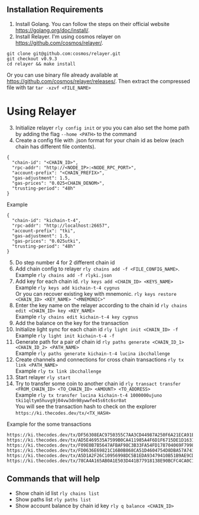 ## Installation Requirements
1. Install Golang. You can follow the steps on their official website https://golang.org/doc/install/.
2. Install Relayer. I'm using cosmos relayer on https://github.com/cosmos/relayer/.
```
git clone git@github.com:cosmos/relayer.git
git checkout v0.9.3
cd relayer && make install
```
Or you can use binary file already available at https://github.com/cosmos/relayer/releases/. Then extract the compressed file with tar
`tar -xzvf <FILE_NAME>`
# Using Relayer
3. Initialize relayer `rly config init` or you you can also set the home path by adding the flag `--home <PATH>` to the command
4. Create a config file with .json format for your chain id as below (each chain has different file contents).
```
{
  "chain-id": "<CHAIN_ID>",
  "rpc-addr": "http://<NODE_IP>:<NODE_RPC_PORT>",
  "account-prefix": "<CHAIN_PREFIX>",
  "gas-adjustment": 1.5,
  "gas-prices": "0.025<CHAIN_DENOM>",
  "trusting-period": "48h"
}
```
Example
```
{
  "chain-id": "kichain-t-4",
  "rpc-addr": "http://localhost:26657",
  "account-prefix": "tki",
  "gas-adjustment": 1.5,
  "gas-prices": "0.025utki",
  "trusting-period": "48h"
}
```
5. Do step number 4 for 2 different chain id
6. Add chain config to relayer `rly chains add -f <FILE_CONFIG_NAME>`.
<br> Example `rly chains add -f rlyki.json`
7. Add key for each chain id.
`rly keys add <CHAIN_ID> <KEYS_NAME>`
<br> Example `rly keys add kichain-t-4 cygnus`
<br> Or you can recover existing key with mnemonic.
`rly keys restore <CHAIN_ID> <KEY_NAME> "<MNEMONIC>"`
8. Enter the key name on the relayer according to the chain id `rly chains edit <CHAIN_ID> key <KEY_NAME>`
<br> Example `rly chains edit kichain-t-4 key cygnus`
9. Add the balance on the key for the transaction
10. Initialize light sync for each chain id `rly light init <CHAIN_ID> -f`
<br> Example `rly light init kichain-t-4 -f`
11. Generate path for a pair of chain id `rly paths generate <CHAIN_ID_1> <CHAIN_ID_2> <PATH_NAME>`
<br> Example `rly paths generate kichain-t-4 lucina ibcchallenge`
12. Create channels and connections for cross chain transactions `rly tx link <PATH_NAME>`
<br> Example `rly tx link ibcchallenge`
13. Start relayer `rly start`
14. Try to transfer some coin to another chain id `rly transact transfer <FROM_CHAIN_ID> <TO_CHAIN_ID> <AMOUNT> <TO_ADDRESS>`
<br> Example `rly tx transfer lucina kichain-t-4 1000000ujuno tki1qltym5huvg9j04vw3dn98ywwfe45s6tc6sr0at`
<br> You will see the transaction hash to check on the explorer `https://ki.thecodes.dev/tx/<TX_HASH>`

Example for the some transactions
```
https://ki.thecodes.dev/tx/DF56308EAC9750355C7AA3CD44987A250F6A21ECA91E3E549E899A3B7DC54EE4
https://ki.thecodes.dev/tx/AD5E469535A7599B0CA411985A4F6D1F6715DE1D16315E1B7A72A80ABA34A518
https://ki.thecodes.dev/tx/F09E0B7B5647AFBAF98C3B33FA54FD178704069F79980418DB36DB9137A8B5BD
https://ki.thecodes.dev/tx/FD0636E69821C16B0B868CA51D4604754D8DBA57A74106E18DE3DFF65A29AAD9
https://ki.thecodes.dev/tx/A5D1A2F26C10956998DC5B1EDA93479410B51B9AE9CDF6D065D93B3B3197FDD6
https://ki.thecodes.dev/tx/78CA4A165AB0A1E503D441B77918138E90BCFC4CA0C137E673D054DF669AD335
```

## Commands that will help
- Show chain id list `rly chains list`
- Show paths list `rly paths list`
- Show account balance by chain id key `rly q balance <CHAIN_ID>`
